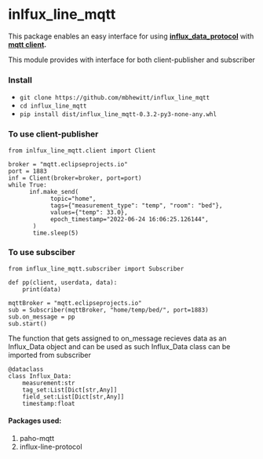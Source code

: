 # inlfux_line_mqtt

This package enables an easy interface for using **[influx_data_protocol](https://docs.influxdata.com/influxdb/v2.3/reference/syntax/line-protocol/)** with **[mqtt client](https://mqtt.org/).**

This module provides with interface for both client-publisher and subscriber

### Install

* `git clone https://github.com/mbhewitt/influx_line_mqtt`
* `cd influx_line_mqtt`
* `pip install dist/influx_line_mqtt-0.3.2-py3-none-any.whl`

### To use client-publisher

```
from inlfux_line_mqtt.client import Client

broker = "mqtt.eclipseprojects.io"
port = 1883
inf = Client(broker=broker, port=port)
while True:
      inf.make_send(
            topic="home",
            tags={"measurement_type": "temp", "room": "bed"},
            values={"temp": 33.0},
            epoch_timestamp="2022-06-24 16:06:25.126144",
       )
       time.sleep(5)
```

### To use subsciber

```
from influx_line_mqtt.subscriber import Subscriber

def pp(client, userdata, data):
    print(data)

mqttBroker = "mqtt.eclipseprojects.io"
sub = Subscriber(mqttBroker, "home/temp/bed/", port=1883)
sub.on_message = pp
sub.start()
```

The function that gets assigned to on_message recieves data as an Influx_Data object and can be used as such Influx_Data class can be imported from subscriber

```
@dataclass
class Influx_Data:
	measurement:str
	tag_set:List[Dict[str,Any]]
	field_set:List[Dict[str,Any]]
	timestamp:float
```

#### Packages used:

1. paho-mqtt
2. influx-line-protocol
